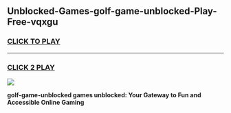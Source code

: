 
## Unblocked-Games-golf-game-unblocked-Play-Free-vqxgu
<h3>
<a href="https://premium76.site?title=golf-game-unblocked&ref=18A1">CLICK TO PLAY</a></h3>
<hr>

<h3>
<a href="https://premium76.site?title=golf-game-unblocked&ref=18A1">CLICK 2 PLAY</a>
  
</h3>

<a href="https://premium76.site?title=golf-game-unblocked&ref=18A1"><img src="https://clearcache.store/games.png"></a>


**golf-game-unblocked games unblocked: Your Gateway to Fun and Accessible Online Gaming**
